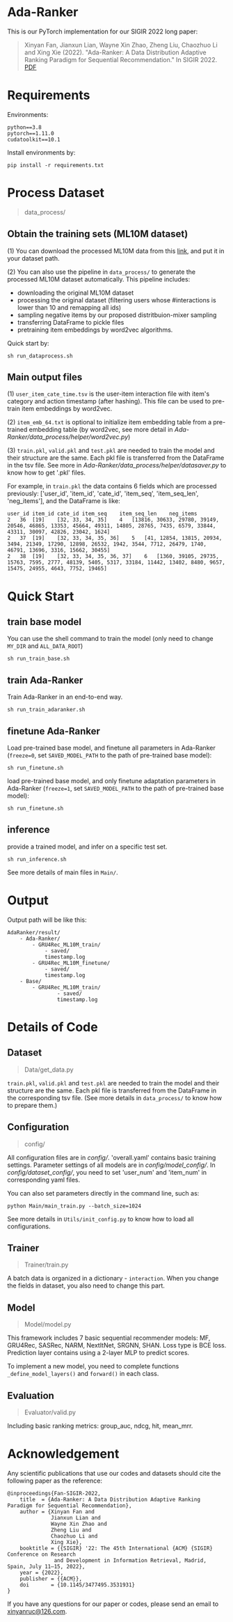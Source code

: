 # Ada-Ranker

This is our PyTorch implementation for our SIGIR 2022 long paper:

> Xinyan Fan, Jianxun Lian, Wayne Xin Zhao, Zheng Liu, Chaozhuo Li and Xing Xie (2022). "Ada-Ranker: A Data Distribution Adaptive Ranking Paradigm for
Sequential Recommendation." In SIGIR 2022. [PDF](https://arxiv.org/pdf/2205.10775.pdf)

# Requirements
Environments:
```
python==3.8
pytorch==1.11.0
cudatoolkit==10.1
```
Install environments by:
```
pip install -r requirements.txt
```

# Process Dataset 
> data_process/

## Obtain the training sets (ML10M dataset)
(1) You can download the processed ML10M data from this [link](https://pan.baidu.com/s/10kyIQvfsU-HvKG-dlEiHag?pwd=hn99), and put it in your dataset path.

(2) You can also use the pipeline in `data_process/` to generate the processed ML10M dataset automatically. This pipeline includes:
- downloading the original ML10M dataset
- processing the original dataset (filtering users whose #interactions is lower than 10 and remapping all ids)
- sampling negative items by our proposed distritbuion-mixer sampling
- transferring DataFrame to pickle files
- pretraining item embeddings by word2vec algorithms.

Quick start by:
```
sh run_dataprocess.sh
```

## Main output files

(1) `user_item_cate_time.tsv` is the user-item interaction file with item's category and action timestamp (after hashing). This file can be used to pre-train item embeddings by word2vec.

(2) `item_emb_64.txt` is optional to initialize item embedding table from a pre-trained embedding table (by word2vec, see more detail in *Ada-Ranker/data_process/helper/word2vec.py*)

(3) `train.pkl`, `valid.pkl` and `test.pkl` are needed to train the model and their structure are the same. Each pkl file is transferred from the DataFrame in the tsv file. See more in *Ada-Ranker/data_process/helper/datasaver.py* to know how to get '.pkl' files.

For example, in `train.pkl` the data contains 6 fields which are processed previously: ['user_id', 'item_id', 'cate_id', 'item_seq', 'item_seq_len', 'neg_items'], and the DataFrame is like:
```
user_id	item_id	cate_id	item_seq	item_seq_len	neg_items
2	36	[19]	[32, 33, 34, 35]	4	[13816, 30633, 29780, 39149, 20546, 46865, 13353, 45664, 49311, 14805, 28765, 7435, 6579, 33844, 43311, 30097, 42826, 23042, 1624]
2	37	[19]	[32, 33, 34, 35, 36]	5	[41, 12854, 13815, 20934, 3494, 21349, 17290, 12898, 26532, 1942, 3544, 7712, 26479, 1740, 46791, 13696, 3316, 15662, 30455]
2	38	[19]	[32, 33, 34, 35, 36, 37]	6	[1360, 39105, 29735, 15763, 7595, 2777, 48139, 5405, 5317, 33184, 11442, 13402, 8480, 9657, 15475, 24955, 4643, 7752, 19465]
```


# Quick Start

## train base model
You can use the shell command to train the model (only need to change `MY_DIR` and `ALL_DATA_ROOT`)
```
sh run_train_base.sh
```
## train Ada-Ranker

Train Ada-Ranker in an end-to-end way.
```
sh run_train_adaranker.sh
```

## finetune Ada-Ranker

Load pre-trained base model, and finetune all parameters in Ada-Ranker (`freeze=0`, set `SAVED_MODEL_PATH` to the path of pre-trained base model):

```
sh run_finetune.sh 
```

load pre-trained base model, and only finetune adaptation parameters in Ada-Ranker (`freeze=1`, set `SAVED_MODEL_PATH` to the path of pre-trained base model):

```
sh run_finetune.sh 
```

## inference
provide a trained model, and infer on a specific test set.
```
sh run_inference.sh 
```

See more details of main files in `Main/`.

# Output
Output path will be like this:
```
AdaRanker/result/
    - Ada-Ranker/
        - GRU4Rec_ML10M_train/
            - saved/
            timestamp.log
        - GRU4Rec_ML10M_finetune/
            - saved/
            timestamp.log
    - Base/
        - GRU4Rec_ML10M_train/
                - saved/
                timestamp.log
```

# Details of Code
## Dataset
> Data/get_data.py

`train.pkl`, `valid.pkl` and `test.pkl` are needed to train the model and their structure are the same. Each pkl file is transferred from the DataFrame in the corresponding tsv file. (See more details in `data_process/` to know how to prepare them.)


## Configuration
> config/

All configuration files are in *config/*. 'overall.yaml' contains basic training settings. Parameter settings of all models are in *config/model_config/*. In *config/dataset_config/*, you need to set 'user_num' and 'item_num' in corresponding yaml files.

You can also set parameters directly in the command line, such as:
```
python Main/main_train.py --batch_size=1024
```
See more details in `Utils/init_config.py` to know how to load all configurations.

## Trainer
> Trainer/train.py

A batch data is organized in a dictionary - `interaction`. When you change the fields in dataset, you also need to change this part.

## Model
> Model/model.py

This framework includes 7 basic sequential recommender models: MF, GRU4Rec, SASRec, NARM, NextItNet, SRGNN, SHAN. Loss type is BCE loss. Prediction layer contains using a 2-layer MLP to predict scores. 

To implement a new model, you need to complete functions `_define_model_layers()` and `forward()` in each class.

## Evaluation
> Evaluator/valid.py

Including basic ranking metrics: group_auc, ndcg, hit, mean_mrr.



# Acknowledgement
Any scientific publications that use our codes and datasets should cite the following paper as the reference:
```
@inproceedings{Fan-SIGIR-2022,
    title  = {Ada-Ranker: A Data Distribution Adaptive Ranking Paradigm for Sequential Recommendation},
    author = {Xinyan Fan and
              Jianxun Lian and
              Wayne Xin Zhao and
              Zheng Liu and
              Chaozhuo Li and
              Xing Xie},
    booktitle = {{SIGIR} '22: The 45th International {ACM} {SIGIR} Conference on Research
               and Development in Information Retrieval, Madrid, Spain, July 11–15, 2022},
    year = {2022},
    publisher = {{ACM}},
    doi       = {10.1145/3477495.3531931}
}
```

If you have any questions for our paper or codes, please send an email to xinyanruc@126.com.
